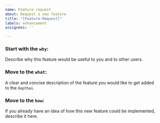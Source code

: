 ```yaml
---
name: Feature request
about: Request a new feature
title: "[Feature-Request]"
labels: enhancement
assignees: ''

---
```


### Start with the `why`:
Describe why this feature would be useful to you and to other users.

### Move to the `what`:
A clear and concise description of the feature you would like to get added to the `depthai`.

### Move to the `how`:
If you already have an idea of how this new feature could be implemented, describe it here.